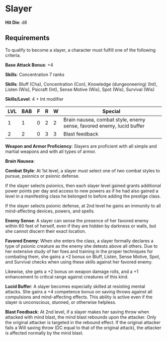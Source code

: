 # Slayer

**Hit Die**: d8

## Requirements

To qualify to become a slayer, a character must fulfill one of the following criteria.

**Base Attack Bonus**: +4

**Skills**: Concentration 7 ranks

**Skills**: Bluff (Cha), Concentration (Con), Knowledge (dungeoneering) (Int), Listen (Wis), Psicraft (Int), Sense Motive (Wis), Spot (Wis), Survival (Wis)

**Skills/Level**: 4 + Int modifier

LVL | BAB | F | R | W | Special 
--- | --- | - | - | - | ------- 
1   | 1   | 0 | 2 | 2 | Brain nausea, combat style, enemy sense, favored enemy, lucid buffer
2   | 2   | 0 | 3 | 3 | Blast feedback

**Weapon and Armor Proficiency**: Slayers are proficient with all simple and martial weapons and with all types of armor.

**Brain Nausea**:

**Combat Style**: At 1st level, a slayer must select one of two combat styles to pursue, psionics or psionic defense. 

If the slayer selects psionics, then each slayer level gained grants additional power points per day and access to new powers as if he had also gained a level in a manifesting class he belonged to before adding the prestige class.

If the slayer selects psionic defense, at 2nd level he gains an immunity to all mind-affecting devices, powers, and spells. 

**Enemy Sense**: A slayer can sense the presence of her favored enemy within 60 feet of herself, even if they are hidden by darkness or walls, but she cannot discern their exact location.

**Favored Enemy**: When she enters the class, a slayer formally declares a type of psionic creature as the enemy she detests above all others. Due to her extensive study of her foes and training in the proper techniques for combating them, she gains a +2 bonus on Bluff, Listen, Sense Motive, Spot, and Survival checks when using these skills against her favored enemy.

Likewise, she gets a +2 bonus on weapon damage rolls, and a +1 enhancement to critical range against creatures of this kind.

**Lucid Buffer**: A slayer becomes especially skilled at resisting mental attacks. She gains a +4 competence bonus on saving throws against all compulsions and mind-affecting effects. This ability is active even if the slayer is unconscious, stunned, or otherwise helpless.

**Blast Feedback**: At 2nd level, if a slayer makes her saving throw when attacked with mind blast, the mind blast rebounds upon the attacker. Only the original attacker is targeted in the rebound effect. If the original attacker fails a Will saving throw (DC equal to that of the original attack), the attacker is affected normally by the mind blast.